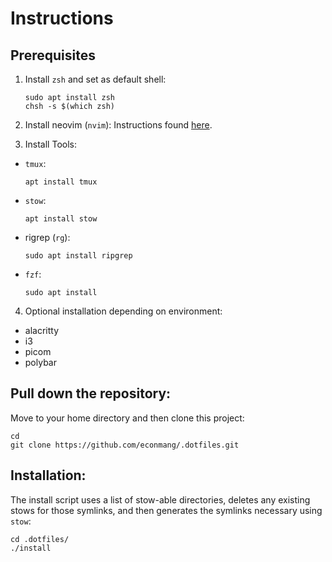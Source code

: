 # Instructions

## Prerequisites

1. Install `zsh` and set as default shell:

    ```
    sudo apt install zsh
    chsh -s $(which zsh)
    ```
2. Install neovim (`nvim`):
    Instructions found [here](https://github.com/neovim/neovim/blob/master/BUILD.md).
3. Install Tools:
- `tmux`:
    ```
    apt install tmux
    ```
- `stow`:
    ```
    apt install stow
    ```
- rigrep (`rg`):
    ```
    sudo apt install ripgrep
    ```
- `fzf`:
    ```
    sudo apt install 
   ```
4. Optional installation depending on environment:
- alacritty 
- i3
- picom
- polybar

## Pull down the repository:

Move to your home directory and then clone this project:

```
cd
git clone https://github.com/econmang/.dotfiles.git
```

## Installation:

The install script uses a list of stow-able directories, deletes any existing stows for those symlinks, and then generates the symlinks necessary using `stow`:

```
cd .dotfiles/
./install
```
